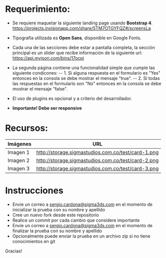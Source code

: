 # Requerimiento:

- Se requiere maquetar la siguiente landing page usando **Bootstrap 4**.
https://projects.invisionapp.com/share/5TM7OTGYFQZ#/screensLa 
- Tipografía utilizada es **Open Sans**, disponible en Google Fonts.
- Cada una de las secciones debe estar a pantalla completa, la sección principal es un slider que recibe información de la siguiente url: https://api.myjson.com/bins/17ocpi
- La segunda página contiene una funcionalidad simple que cumple las siguiente condicones:
-- 1. Si alguna respuesta en el formulario es "Yes" entonces en la consola se debe mostrar el mensaje "true".
-- 2. Si todas las respuestas en el formulario son "No" entonces en la consola se debe mostrar el mensaje "false".

- El uso de plugins es opcional y a criterio del desarrollador.
- **Importante! Debe ser responsive**

# Recursos:

| Imágenes | URL |
| ------ | ------ |
| Imagen 1 | http://storage.sigmastudios.com.co/test/card-1.png |
| Imagen 2 | http://storage.sigmastudios.com.co/test/card-2.png |
| Imagen 3 | http://storage.sigmastudios.com.co/test/card-3.png |

# Instrucciones

- Envíe un correo a sergio.cardona@sigma3ds.com en el momento de inicializar la prueba con su nombre y apellido
- Cree un nuevo fork desde este repositorio
- Realice un commit por cada cambio que considere importante
- Envíe un correo a sergio.cardona@sigma3ds.com en el momento de finalizar la prueba con su nombre y apellido
- Opcionalmente puede enviar la prueba en un archivo zip si no tiene conocimientos en git

Gracias!